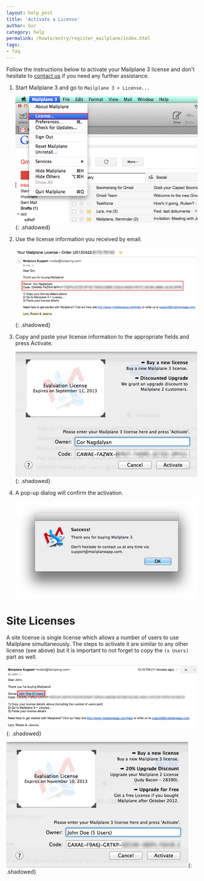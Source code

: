 ```yaml
---
layout: help_post
title: 'Activate a License'
author: Gor
category: help
permalink: /howto/entry/register_mailplane/index.html
tags:
- faq
---
```


Follow the instructions below to activate your Mailplane 3 license and don't hesitate to [contact us](mailto:support@mailplaneapp.com) if you need any further assistance.


1. Start Mailplane 3 and go to `Mailplane 3 > License...`

	![screen1](/assets/howto/2013-11-14-activate_license/screen1.png){: .shadowed}

2. Use the license information you received by email.

	![screen2](/assets/howto/2013-11-14-activate_license/screen2.png){: .shadowed}

3. Copy and paste your license information to the appropriate fields and press Activate.

	![screen3](/assets/howto/2013-11-14-activate_license/screen3.png){: .shadowed}

4. A pop-up dialog will confirm the activation.

	![screen4](/assets/howto/2013-11-14-activate_license/screen4.png)


Site Licenses
=============

A site license is single license which allows a number of users to use Mailplane simultaneously. The steps to activate it are similar to any other license (see above) but it is important to not forget to copy the `(x Users)` part as well.

![screen6](/assets/howto/2013-11-14-activate_license/screen6.png){: .shadowed}

![screen7](/assets/howto/2013-11-14-activate_license/screen7.png){: .shadowed}
